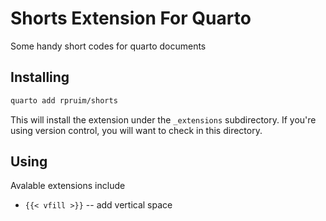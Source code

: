 # Shorts Extension For Quarto

Some handy short codes for quarto documents

## Installing


```bash
quarto add rpruim/shorts
```

This will install the extension under the `_extensions` subdirectory.
If you're using version control, you will want to check in this directory.

## Using

Avalable extensions include

* `{{< vfill >}}` -- add vertical space

